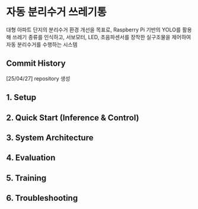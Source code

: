 # 자동 분리수거 쓰레기통 
대형 아파트 단지의 분리수거 환경 개선을 목표로, 
Raspberry Pi 기반의 YOLO를 활용해 쓰레기 종류를 인식하고, 
서보모터, LED, 초음파센서를 장착한 실구조물을 제어하여 자동 분리수거를 수행하는 시스템
## Commit History
[25/04/27] repository 생성 
## 1. Setup

## 2. Quick Start (Inference & Control)

## 3. System Architecture

## 4. Evaluation

## 5. Training

## 6. Troubleshooting
